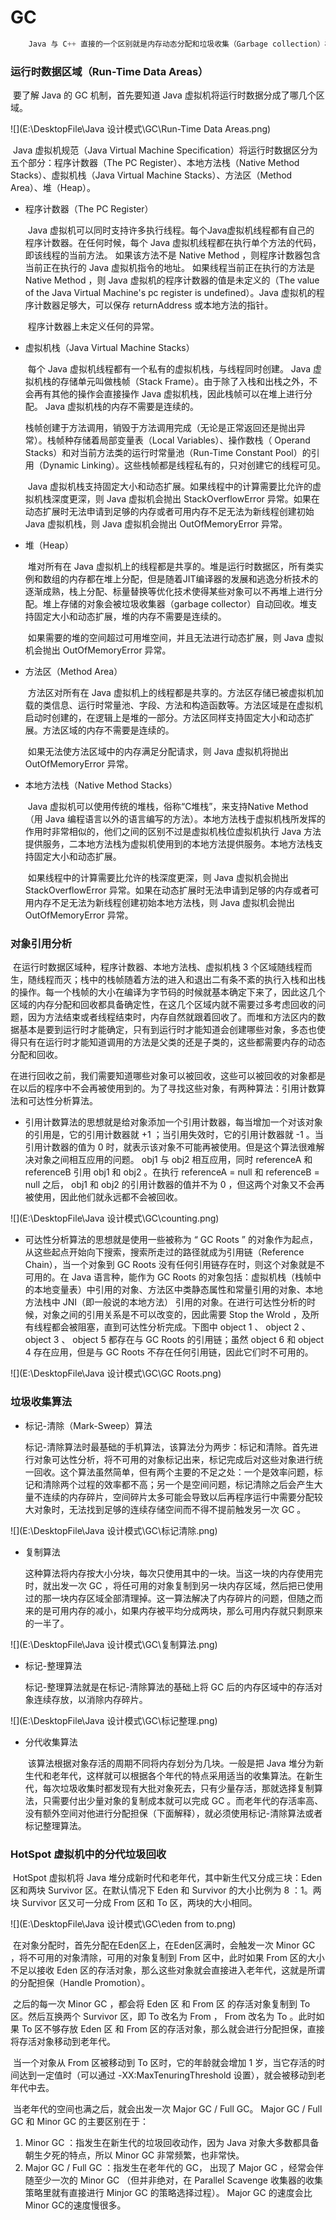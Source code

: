 # GC

```java
    Java 与 C++ 直接的一个区别就是内存动态分配和垃圾收集（Garbage collection）机制。对于从事 C/C++ 程序开发的开发人员来说，他们既要管理数据再内存上的分配，也要管理这些数据的回收。但是对于Java程序员来说，在虚拟机自动内存管理机制的帮助下，不再需要为每一个 new 操作去写配对的 delete/free 代码，不容易出现内存泄漏和内存溢出的问题。之所以要了解虚拟机的垃圾回收机制，是因为一旦出现内存泄漏或者内存溢出问题，在不了解这些机制的情况下很难发现问题所在。
```

### 运行时数据区域（Run-Time Data Areas）

​        要了解 Java 的 GC 机制，首先要知道 Java 虚拟机将运行时数据分成了哪几个区域。

![](E:\DesktopFile\Java 设计模式\GC\Run-Time Data Areas.png)

​        Java 虚拟机规范（Java Virtual Machine Specification）将运行时数据区分为五个部分：程序计数器（The PC Register）、本地方法栈（Native Method Stacks）、虚拟机栈（Java Virtual Machine Stacks）、方法区（Method Area）、堆（Heap）。

- 程序计数器（The PC Register）

  ​        Java 虚拟机可以同时支持许多执行线程。每个Java虚拟机线程都有自己的 程序计数器。在任何时候，每个 Java 虚拟机线程都在执行单个方法的代码，即该线程的当前方法。 如果该方法不是 Native Method ，则程序计数器包含当前正在执行的 Java 虚拟机指令的地址。 如果线程当前正在执行的方法是 Native Method ，则 Java 虚拟机的程序计数器的值是未定义的（The value of the Java Virtual Machine's pc register is undefined）。Java 虚拟机的程序计数器足够大，可以保存 returnAddress 或本地方法的指针。

  ​        程序计数器上未定义任何的异常。

- 虚拟机栈（Java Virtual Machine Stacks）

  ​        每个 Java 虚拟机线程都有一个私有的虚拟机栈，与线程同时创建。 Java 虚拟机栈的存储单元叫做栈帧（Stack Frame）。由于除了入栈和出栈之外，不会再有其他的操作会直接操作 Java 虚拟机栈，因此栈帧可以在堆上进行分配。  Java 虚拟机栈的内存不需要是连续的。

  ​        栈帧创建于方法调用，销毁于方法调用完成（无论是正常返回还是抛出异常）。栈帧种存储着局部变量表（Local Variables）、操作数栈（ Operand Stacks）和对当前方法类的运行时常量池（Run-Time Constant Pool）的引用（Dynamic Linking）。这些栈帧都是线程私有的，只对创建它的线程可见。

  ​        Java 虚拟机栈支持固定大小和动态扩展。如果线程中的计算需要比允许的虚拟机栈深度更深，则 Java 虚拟机会抛出 StackOverflowError 异常。如果在动态扩展时无法申请到足够的内存或者可用内存不足无法为新线程创建初始 Java 虚拟机栈，则 Java 虚拟机会抛出 OutOfMemoryError 异常。

- 堆（Heap）

  ​        堆对所有在 Java 虚拟机上的线程都是共享的。堆是运行时数据区，所有类实例和数组的内存都在堆上分配，但是随着JIT编译器的发展和逃逸分析技术的逐渐成熟，栈上分配、标量替换等优化技术使得某些对象可以不再堆上进行分配。堆上存储的对象会被垃圾收集器（garbage collector）自动回收。堆支持固定大小和动态扩展，堆的内存不需要是连续的。

  ​        如果需要的堆的空间超过可用堆空间，并且无法进行动态扩展，则 Java 虚拟机会抛出 OutOfMemoryError 异常。

- 方法区（Method Area）

  ​        方法区对所有在 Java 虚拟机上的线程都是共享的。方法区存储已被虚拟机加载的类信息、运行时常量池、字段、方法和构造函数等。方法区域是在虚拟机启动时创建的，在逻辑上是堆的一部分。方法区同样支持固定大小和动态扩展。方法区域的内存不需要是连续的。

  ​        如果无法使方法区域中的内存满足分配请求，则 Java 虚拟机将抛出 OutOfMemoryError 异常。

- 本地方法栈（Native Method Stacks）

  ​        Java 虚拟机可以使用传统的堆栈，俗称“C堆栈”，来支持Native Method（用 Java 编程语言以外的语言编写的方法）。本地方法栈于虚拟机栈所发挥的作用时非常相似的，他们之间的区别不过是虚拟机栈位虚拟机执行 Java 方法提供服务，二本地方法栈为虚拟机使用到的本地方法提供服务。本地方法栈支持固定大小和动态扩展。

  ​        如果线程中的计算需要比允许的栈深度更深，则 Java 虚拟机会抛出 StackOverflowError 异常。如果在动态扩展时无法申请到足够的内存或者可用内存不足无法为新线程创建初始本地方法栈，则 Java 虚拟机会抛出 OutOfMemoryError 异常。

### 对象引用分析

​        在运行时数据区域种，程序计数器、本地方法栈、虚拟机栈 3 个区域随线程而生，随线程而灭；栈中的栈帧随着方法的进入和退出二有条不紊的执行入栈和出栈的操作。每一个栈帧的大小在编译为字节码的时候就基本确定下来了，因此这几个区域的内存分配和回收都具备确定性，在这几个区域内就不需要过多考虑回收的问题，因为方法结束或者线程结束时，内存自然就跟着回收了。而堆和方法区内的数据基本是要到运行时才能确定，只有到运行时才能知道会创建哪些对象，多态也使得只有在运行时才能知道调用的方法是父类的还是子类的，这些都需要内存的动态分配和回收。

​        在进行回收之前，我们需要知道哪些对象可以被回收，这些可以被回收的对象都是在以后的程序中不会再被使用到的。为了寻找这些对象，有两种算法：引用计数算法和可达性分析算法。

- 引用计数算法的思想就是给对象添加一个引用计数器，每当增加一个对该对象的引用是，它的引用计数器就 +1 ；当引用失效时，它的引用计数器就 -1 。当引用计数器的值为 0 时，就表示该对象不可能再被使用。但是这个算法很难解决对象之间相互应用的问题。 obj1 与 obj2 相互应用，同时 referenceA 和 referenceB 引用 obj1 和 obj2 。在执行 referenceA = null 和 referenceB = null 之后， obj1 和 obj2 的引用计数器的值并不为 0 ，但这两个对象又不会再被使用，因此他们就永远都不会被回收。

![](E:\DesktopFile\Java 设计模式\GC\counting.png)

- 可达性分析算法的思想就是使用一些被称为 “ GC Roots ” 的对象作为起点，从这些起点开始向下搜索，搜索所走过的路径就成为引用链（Reference Chain），当一个对象到 GC Roots 没有任何引用链存在时，则这个对象就是不可用的。在 Java 语言种，能作为 GC Roots 的对象包括：虚拟机栈（栈帧中的本地变量表）中引用的对象、方法区中类静态属性和常量引用的对象、本地方法栈中 JNI（即一般说的本地方法） 引用的对象。在进行可达性分析的时候，对象之间的引用关系是不可以改变的，因此需要 Stop the Wrold ，及所有线程都会被阻塞，直到可达性分析完成。下图中 object 1 、 object 2 、 object 3 、 object 5 都存在与 GC Roots 的引用链；虽然  object 6 和 object 4 存在应用，但是与 GC Roots 不存在任何引用链，因此它们时不可用的。

![](E:\DesktopFile\Java 设计模式\GC\GC Roots.png)

### 垃圾收集算法

- 标记-清除（Mark-Sweep）算法

  ​        标记-清除算法时最基础的手机算法，该算法分为两步：标记和清除。首先进行对象可达性分析，将不可用的对象标记出来，标记完成后对这些对象进行统一回收。这个算法虽然简单，但有两个主要的不足之处：一个是效率问题，标记和清除两个过程的效率都不高；另一个是空间问题，标记清除之后会产生大量不连续的内存碎片，空间碎片太多可能会导致以后再程序运行中需要分配较大对象时，无法找到足够的连续存储空间而不得不提前触发另一次 GC 。

![](E:\DesktopFile\Java 设计模式\GC\标记清除.png)

- 复制算法

  ​        这种算法将内存按大小分块，每次只使用其中的一块。当这一块的内存使用完时，就出发一次 GC ，将任可用的对象复制到另一块内存区域，然后把已使用过的那一块内存区域全部清理掉。这一算法解决了内存碎片的问题，但随之而来的是可用内存的减小，如果内存被平均分成两块，那么可用内存就只剩原来的一半了。

![](E:\DesktopFile\Java 设计模式\GC\复制算法.png)

- 标记-整理算法

  标记-整理算法就是在标记-清除算法的基础上将 GC 后的内存区域中的存活对象连续存放，以消除内存碎片。

![](E:\DesktopFile\Java 设计模式\GC\标记整理.png)

- 分代收集算法

  ​        该算法根据对象存活的周期不同将内存划分为几块。一般是把 Java 堆分为新生代和老年代，这样就可以根据各个年代的特点采用适当的收集算法。在新生代，每次垃圾收集时都发现有大批对象死去，只有少量存活，那就选择复制算法，只需要付出少量对象的复制成本就可以完成 GC 。而老年代的存活率高、没有额外空间对他进行分配担保（下面解释），就必须使用标记-清除算法或者标记整理算法。

### HotSpot 虚拟机中的分代垃圾回收

​        HotSpot 虚拟机将 Java 堆分成新时代和老年代，其中新生代又分成三块：Eden 区和两块 Survivor 区。在默认情况下 Eden 和 Survivor 的大小比例为 8 ：1。两块 Survivor 区又可一分成 From  区和 To 区，两块的大小相同。

![](E:\DesktopFile\Java 设计模式\GC\eden from to.png)

​		在对象分配时，首先分配在Eden区上，在Eden区满时，会触发一次 Minor GC ，将不可用的对象清除，可用的对象复制到 From 区中，此时如果 From 区的大小不足以接收 Eden 区的存活对象，那么这些对象就会直接进入老年代，这就是所谓的分配担保（Handle Promotion）。

​        之后的每一次 Minor GC ，都会将 Eden 区 和 From 区 的存活对象复制到 To 区。然后互换两个 Survivor 区，即 To 改名为 From ， From 改名为 To 。此时如果 To 区不够存放 Eden 区 和 From 区的存活对象，那么就会进行分配担保，直接将存活对象移动到老年代。

​        当一个对象从 From 区被移动到 To 区时，它的年龄就会增加 1 岁，当它存活的时间达到一定值时（可以通过 -XX:MaxTenuringThreshold 设置），就会被移动到老年代中去。

​        当老年代的空间也满之后，就会出发一次 Major GC / Full GC。 Major GC / Full GC 和 Minor GC 的主要区别在于：

1. Minor GC ：指发生在新生代的垃圾回收动作，因为 Java 对象大多数都具备朝生夕死的特点，所以 Minor GC 非常频繁，也非常快。
2. Major GC / Full GC  ：指发生在老年代的 GC， 出现了 Major GC ，经常会伴随至少一次的 Minor GC （但并非绝对，在 Parallel Scavenge 收集器的收集策略里就有直接进行 Minjor GC 的策略选择过程）。 Major GC 的速度会比 Minor GC的速度慢很多。

